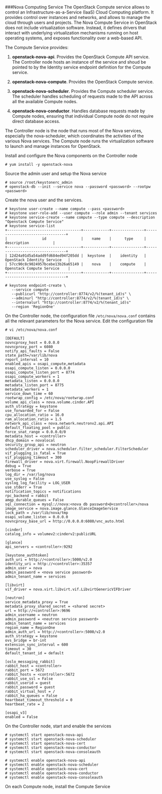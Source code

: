 ###Nova Computing Service
The OpenStack Compute service allows to control an Infrastructure-as-a-Service (IaaS) Cloud Computing platform. It provides control over instances and networks, and allows to manage the cloud through users and projects. The Nova Compute Service in OpenStack does not include virtualization software. Instead, it defines drivers that interact with underlying virtualization mechanisms running on host operating systems, and exposes functionality over a web-based API.

The Compute Service provides:

1. **openstack-nova-api**. Provides the OpenStack Compute API service. The Controller node hosts an instance of the service and shoud be pointed to by the Identity service endpoint definition for the Compute service.

2. **openstack-nova-compute**. Provides the OpenStack Compute service.

3. **openstack-nova-scheduler**. Provides the Compute scheduler service. The scheduler handles scheduling of requests made to the API across all the available Compute nodes.

4. **openstack-nova-conductor**. Handles database requests made by Compute nodes, ensuring that individual Compute node do not require direct database access. 


The Controller node is the node that runs most of the Nova services, especially the nova-scheduler, which coordinates the activities of the various Nova services. The Compute node runs the virtualization software to launch and manage instances for OpenStack.

Install and configure the Nova components on the Controller node
```
# yum install -y openstack-nova
```

Source the admin user and setup the Nova service
```
# source /root/keystonerc_admin
# openstack-db --init --service nova --password <password> --rootpw <password>
```

Create the nova user and the services. 
```
# keystone user-create --name compute --pass <password>
# keystone user-role-add --user compute --role admin --tenant services
# keystone service-create --name compute --type compute --description "Openstack Compute Service"
# keystone service-list
+----------------------------------+------------+---------------+---------------------------------+
|                id                |    name    |      type     |           description           |
+----------------------------------+------------+---------------+---------------------------------+
| 12d24a91d5a54add9fd684ed94f205dd |  keystone  |    identity   |    OpenStack Identity Service   |
| 57cc90c8c9024957bcebe13b26a65149 |    nova    |    compute    |    Openstack Compute Service    |
+----------------------------------+------------+---------------+---------------------------------+

# keystone endpoint-create \
   --service compute
   --publicurl "http://controller:8774/v2/%(tenant_id)s" \
   --adminurl "http://controller:8774/v2/%(tenant_id)s" \
   --internalurl "http://controller:8774/v2/%(tenant_id)s"
   --region 'RegionOne'
```

On the Controller node, the configuration file ``/etc/nova/nova.conf`` contains all the relevant parameters for the Nova service. Edit the configuration file
```
# vi /etc/nova/nova.conf

[DEFAULT]
novncproxy_host = 0.0.0.0
novncproxy_port = 6080
notify_api_faults = False
state_path=/var/lib/nova
report_interval = 10
enabled_apis = osapi_compute,metadata
osapi_compute_listen = 0.0.0.0
osapi_compute_listen_port = 8774
osapi_compute_workers = 1
metadata_listen = 0.0.0.0
metadata_listen_port = 8775
metadata_workers = 1
service_down_time = 60
rootwrap_config = /etc/nova/rootwrap.conf
volume_api_class = nova.volume.cinder.API
auth_strategy = keystone
use_forwarded_for = False
cpu_allocation_ratio = 16.0
ram_allocation_ratio = 1.5
network_api_class = nova.network.neutronv2.api.API
default_floating_pool = public
force_snat_range = 0.0.0.0/0
metadata_host = <controller>
dhcp_domain = novalocal
security_group_api = neutron
scheduler_driver = nova.scheduler.filter_scheduler.FilterScheduler
vif_plugging_is_fatal = True
vif_plugging_timeout = 300
firewall_driver = nova.virt.firewall.NoopFirewallDriver
debug = True
verbose = True
log_dir = /var/log/nova
use_syslog = False
syslog_log_facility = LOG_USER
use_stderr = True
notification_topics = notifications
rpc_backend = rabbit
amqp_durable_queues = False
sql_connection = mysql://nova:<nova db password>@<controller>/nova
image_service = nova.image.glance.GlanceImageService
lock_path = /var/lib/nova/tmp
osapi_volume_listen = 0.0.0.0
novncproxy_base_url = http://0.0.0.0:6080/vnc_auto.html

[cinder]
catalog_info = volumev2:cinderv2:publicURL

[glance]
api_servers = <controller>:9292

[keystone_authtoken]
auth_uri = http://<controller>:5000/v2.0
identity_uri = http://<controller>:35357
admin_user = nova
admin_password = <nova service password>
admin_tenant_name = services

[libvirt]
vif_driver = nova.virt.libvirt.vif.LibvirtGenericVIFDriver

[neutron]
service_metadata_proxy = True
metadata_proxy_shared_secret = <shared secret>
url = http://<controller>:9696
admin_username = neutron
admin_password = <neutron service password>
admin_tenant_name = services
region_name = RegionOne
admin_auth_url = http://<controller>:5000/v2.0
auth_strategy = keystone
ovs_bridge = br-int
extension_sync_interval = 600
timeout = 30
default_tenant_id = default

[oslo_messaging_rabbit]
rabbit_host = <controller>
rabbit_port = 5672
rabbit_hosts = <controller>:5672
rabbit_use_ssl = False
rabbit_userid = guest
rabbit_password = guest
rabbit_virtual_host = /
rabbit_ha_queues = False
heartbeat_timeout_threshold = 0
heartbeat_rate = 2

[osapi_v3]
enabled = False
```

On the Controller node, start and enable the services
```
# systemctl start openstack-nova-api
# systemctl start openstack-nova-scheduler
# systemctl start openstack-nova-cert
# systemctl start openstack-nova-conductor
# systemctl start openstack-nova-consoleauth

# systemctl enable openstack-nova-api
# systemctl enable openstack-nova-scheduler
# systemctl enable openstack-nova-cert
# systemctl enable openstack-nova-conductor
# systemctl enable openstack-nova-consoleauth
```

On each Compute node, install the Compute Service
```

```


